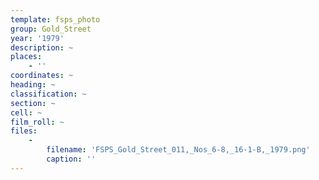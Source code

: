 ```yaml
---
template: fsps_photo
group: Gold_Street
year: '1979'
description: ~
places:
    - ''
coordinates: ~
heading: ~
classification: ~
section: ~
cell: ~
film_roll: ~
files:
    -
        filename: 'FSPS_Gold_Street_011,_Nos_6-8,_16-1-B,_1979.png'
        caption: ''
---
```

